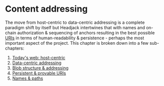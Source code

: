 # Content addressing

The move from host-centric to data-centric addressing is a complete paradigm shift by itself but Headjack intertwines that with names and on-chain authorization & sequencing of anchors resulting in the best possible [URIs](https://en.wikipedia.org/wiki/Uniform_Resource_Identifier) in terms of human-readability & persistence - perhaps the most important aspect of the project. This chapter is broken down into a few sub-chapters:

1. [Today's web: host-centric](host_centric.md)
2. [Data-centric addressing](data_centric.md)
3. [Blob structure & addressing](blob_structure.md)
4. [Persistent & provable URIs](uris.md)
5. [Names & paths](names_and_paths.md)

<!--
handle redirects? twitter.com => twitter, so that all content URLs use twitter and the .com one is just used for convenience? or wtf?

shortcuts/links/references?

user nonces per application :( - or maybe no need? or needed only for signed messages?

Unexpirable URIs > unstoppable domains

what about URIs starting with block numbers? under a specific protocol schema?





content = "aaa"
URL = twitter.com/223/tommy/4

hash_content = hash(content) ==> 0xaf12ad7126
hash_URL = hash(URL) ==> 0x1627af2

hash_final = hash(hash_content + hash_URL) ==> 0x6617af0af122
URL_final = URL + hash_final ==> twitter.com/223/tommy/4/0x6617af0af122


-->
